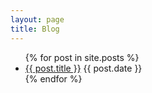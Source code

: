 ```yaml
---
layout: page
title: Blog
---
```


<ul>
  {% for post in site.posts %}
    <li>
      <a href="{{ post.url }}">{{ post.title }}</a> {{ post.date }}
    </li>
  {% endfor %}
</ul>






